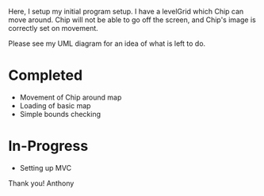 Here, I setup my initial program setup. I have a levelGrid which Chip can move around. Chip will not be able to go off the screen, and Chip's image is correctly set on movement.


Please see my UML diagram for an idea of what is left to do.

# Completed
* Movement of Chip around map
* Loading of basic map
* Simple bounds checking


# In-Progress
* Setting up MVC


Thank you!
Anthony
